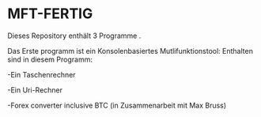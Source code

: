 # MFT-FERTIG
Dieses Repository enthält 3 Programme .

Das Erste programm ist ein Konsolenbasiertes Mutlifunktionstool:
Enthalten sind in diesem Programm:

  -Ein Taschenrechner
  
  -Ein Uri-Rechner

  -Forex converter inclusive BTC (in Zusammenarbeit mit Max Bruss)
